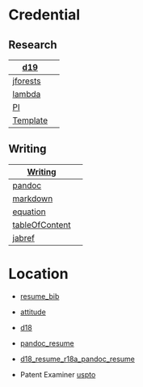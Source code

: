  
# Credential

## Research

| [d19](d19) | | 
| ---- | ---- |
| [jforests](d18/jforests) | |
| [lambda](d19/lambda) | | 
| [PI](https://www.nature.com/articles/d41586-019-00560-9) | |
| [Template](d19/template) | | 

## Writing

| [Writing](wt) |   |
| ---- | ----- |
| [pandoc]() | |
| [markdown]() | |
| [equation]() | |
| [tableOfContent]() | |
| [jabref](https://iforgot.apple.com) |    |


# Location

* [resume_bib](d18/resume/d18.bib.html)
* [attitude](d18/attitude)
* [d18](d18)
* [pandoc_resume](http://mszep.github.io/pandoc_resume/)
* [d18_resume_r18a_pandoc_resume](d18/resume/r18a/pandoc_resume/)

* Patent Examiner [uspto](https://www.uspto.gov/)
